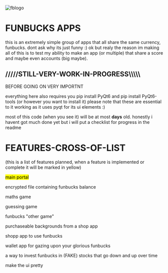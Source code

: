 ![fblogo](https://github.com/TheHuntsmanbuh/funbucksbanking/assets/158553946/677c0846-2eec-4166-9274-f087a04059af)

<h1>FUNBUCKS APPS</h1>
this is an extremely simple group of apps that all share the same currency, funbucks.
dont ask why its just funny :)
ok but realy the reason im making all of this is to test my ability to make an app (or multiple) that share a score and maybe even accounts (big maybe).

<h2>/////STILL-VERY-WORK-IN-PROGRESS\\\\\</h2>

<p>BEFORE GOING ON VERY IMPORTNT</p>
<p>everything here also requires you pip install PyQt6 and pip install PyQt6-tools (or however you want to install it) please note that these are essential to it working as it uses pyqt for its ui elements :)</p>
most of this code (when you see it) will be at most <b>days</b> old.
honestly i havent got much done yet but i will put a checklist for progress in the readme




<h1>FEATURES-CROSS-OF-LIST</h1>
<P>(this is a list of features planned, when a feature is implemented or complete it will be marked in yellow)</p>
<p><mark>main portal</mark></p>
<p>encrypted file containing funbucks balance</p>
<p>maths game</p>
<p>guessing game</p>
<p>funbucks "other game"</p>
<p>purchaseable backgrounds from a shop app </p>
<p>shopp app to use funbucks</p>
<p>wallet app for gazing upon your glorious funbucks</p>
<p>a way to invest funbucks in (FAKE) stocks that go down and up over time</p>
<p>make the ui pretty</p>
